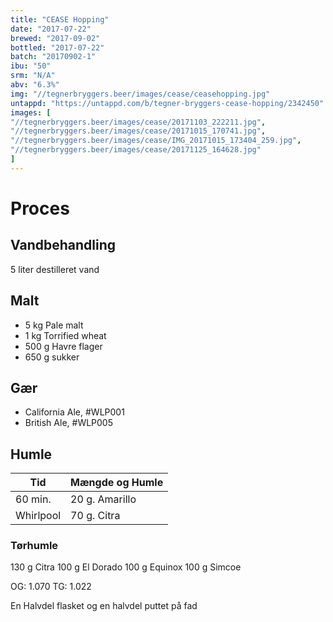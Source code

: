 ```yaml
---
title: "CEASE Hopping"
date: "2017-07-22"
brewed: "2017-09-02"
bottled: "2017-07-22"
batch: "20170902-1"
ibu: "50"
srm: "N/A"
abv: "6.3%"
img: "//tegnerbryggers.beer/images/cease/ceasehopping.jpg"
untappd: "https://untappd.com/b/tegner-bryggers-cease-hopping/2342450"
images: [
"//tegnerbryggers.beer/images/cease/20171103_222211.jpg",
"//tegnerbryggers.beer/images/cease/20171015_170741.jpg",
"//tegnerbryggers.beer/images/cease/IMG_20171015_173404_259.jpg",
"//tegnerbryggers.beer/images/cease/20171125_164628.jpg"
]
---
```


# Proces

## Vandbehandling

5 liter destilleret vand

## Malt

* 5 kg Pale malt
* 1 kg Torrified wheat
* 500 g Havre flager
* 650 g sukker

## Gær

* California Ale, #WLP001
* British Ale, #WLP005

## Humle

| Tid       | Mængde og Humle |
| --------- | --------------- |
| 60 min.   | 20 g. Amarillo  |
| Whirlpool | 70 g. Citra     |

### Tørhumle

130 g Citra
100 g El Dorado
100 g Equinox
100 g Simcoe

OG: 1.070
TG: 1.022

En Halvdel flasket og en halvdel puttet på fad
